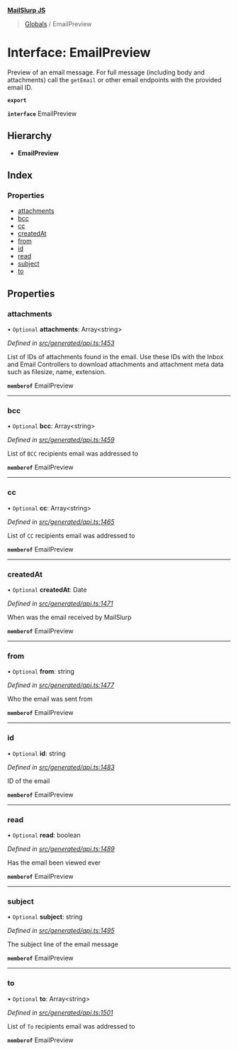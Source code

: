 **[MailSlurp JS](../README.md)**

> [Globals](../README.md) / EmailPreview

# Interface: EmailPreview

Preview of an email message. For full message (including body and attachments) call the `getEmail` or other email endpoints with the provided email ID.

**`export`** 

**`interface`** EmailPreview

## Hierarchy

* **EmailPreview**

## Index

### Properties

* [attachments](emailpreview.md#attachments)
* [bcc](emailpreview.md#bcc)
* [cc](emailpreview.md#cc)
* [createdAt](emailpreview.md#createdat)
* [from](emailpreview.md#from)
* [id](emailpreview.md#id)
* [read](emailpreview.md#read)
* [subject](emailpreview.md#subject)
* [to](emailpreview.md#to)

## Properties

### attachments

• `Optional` **attachments**: Array\<string>

*Defined in [src/generated/api.ts:1453](https://github.com/mailslurp/mailslurp-client/blob/359c034/src/generated/api.ts#L1453)*

List of IDs of attachments found in the email. Use these IDs with the Inbox and Email Controllers to download attachments and attachment meta data such as filesize, name, extension.

**`memberof`** EmailPreview

___

### bcc

• `Optional` **bcc**: Array\<string>

*Defined in [src/generated/api.ts:1459](https://github.com/mailslurp/mailslurp-client/blob/359c034/src/generated/api.ts#L1459)*

List of `BCC` recipients email was addressed to

**`memberof`** EmailPreview

___

### cc

• `Optional` **cc**: Array\<string>

*Defined in [src/generated/api.ts:1465](https://github.com/mailslurp/mailslurp-client/blob/359c034/src/generated/api.ts#L1465)*

List of `CC` recipients email was addressed to

**`memberof`** EmailPreview

___

### createdAt

• `Optional` **createdAt**: Date

*Defined in [src/generated/api.ts:1471](https://github.com/mailslurp/mailslurp-client/blob/359c034/src/generated/api.ts#L1471)*

When was the email received by MailSlurp

**`memberof`** EmailPreview

___

### from

• `Optional` **from**: string

*Defined in [src/generated/api.ts:1477](https://github.com/mailslurp/mailslurp-client/blob/359c034/src/generated/api.ts#L1477)*

Who the email was sent from

**`memberof`** EmailPreview

___

### id

• `Optional` **id**: string

*Defined in [src/generated/api.ts:1483](https://github.com/mailslurp/mailslurp-client/blob/359c034/src/generated/api.ts#L1483)*

ID of the email

**`memberof`** EmailPreview

___

### read

• `Optional` **read**: boolean

*Defined in [src/generated/api.ts:1489](https://github.com/mailslurp/mailslurp-client/blob/359c034/src/generated/api.ts#L1489)*

Has the email been viewed ever

**`memberof`** EmailPreview

___

### subject

• `Optional` **subject**: string

*Defined in [src/generated/api.ts:1495](https://github.com/mailslurp/mailslurp-client/blob/359c034/src/generated/api.ts#L1495)*

The subject line of the email message

**`memberof`** EmailPreview

___

### to

• `Optional` **to**: Array\<string>

*Defined in [src/generated/api.ts:1501](https://github.com/mailslurp/mailslurp-client/blob/359c034/src/generated/api.ts#L1501)*

List of `To` recipients email was addressed to

**`memberof`** EmailPreview
